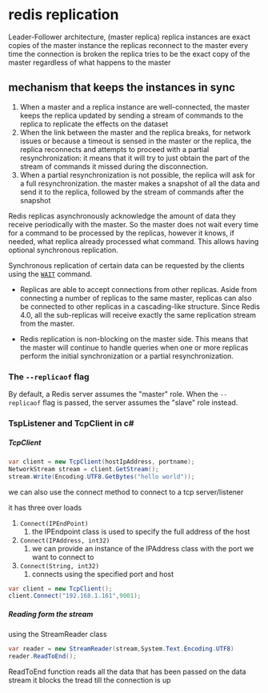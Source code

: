 # redis replication
Leader-Follower architecture, (master replica)
replica instances are exact copies of the master instance
the replicas  reconnect to the master every time the connection is broken
the replica tries to be the exact copy of the master regardless of what happens to the master

## mechanism that keeps the instances in sync
1. When a master and a replica instance are well-connected, the master keeps the replica updated by sending a stream of commands to the replica to replicate the effects on the dataset
2. When the link between the master and the replica breaks, for network issues or because a timeout is sensed in the master or the replica, the replica reconnects and attempts to proceed with a partial resynchronization: it means that it will try to just obtain the part of the stream of commands it missed during the disconnection.
3. When a partial resynchronization is not possible, the replica will ask for a full resynchronization. the master makes a snapshot of all the data and send it to the replica, followed by the stream of commands after the snapshot

Redis replicas asynchronously acknowledge the amount of data they receive periodically with the master. So the master does not wait every time for a command to be processed by the replicas, however it knows, if needed, what replica already processed what command. This allows having optional synchronous replication.

Synchronous replication of certain data can be requested by the clients using the [`WAIT`](https://redis.io/commands/wait) command.

- Replicas are able to accept connections from other replicas. Aside from connecting a number of replicas to the same master, replicas can also be connected to other replicas in a cascading-like structure. Since Redis 4.0, all the sub-replicas will receive exactly the same replication stream from the master.

- Redis replication is non-blocking on the master side. This means that the master will continue to handle queries when one or more replicas perform the initial synchronization or a partial resynchronization.


### The `--replicaof` flag

By default, a Redis server assumes the "master" role. When the `--replicaof` flag is passed, the server assumes the "slave" role instead.

### TspListener and TcpClient in c#

##### TcpClient
```c#
var client = new TcpClient(hostIpAddress, portname);
NetworkStream stream = client.GetStream();
stream.Write(Encoding.UTF8.GetBytes("hello world"));
```

we can also use the connect method to connect to a tcp server/listener

it has three over loads

1. `Connect(IPEndPoint)`
	1. the IPEndpoint class is used to specify the full address of the host
2. `Connect(IPAddress, int32)`
	1. we can provide an instance of the IPAddress class with the port we want to connect to
3. `Connect(String, int32)`
	1. connects using the specified port and host

```c#
var client = new TcpClient();
client.Connect("192.168.1.161",9001);
```

##### Reading form the stream
using the StreamReader class
```c#
var reader = new StreamReader(stream,System.Text.Encoding.UTF8)
reader.ReadToEnd();
```

ReadToEnd function reads all the data that has been passed on the data stream
it blocks the tread till the connection is up

